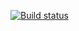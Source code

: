 [![Build status](https://ci.appveyor.com/api/projects/status/3iurw36dby750xxj?svg=true)](https://ci.appveyor.com/project/DmitriySugrobkin/autotest2-1)
